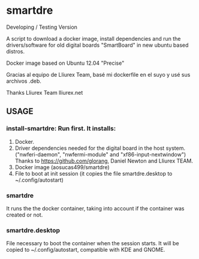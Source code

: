 # smartdre

Developing / Testing Version

A script to download a docker image, install dependencies and run the drivers/software 
for old digital boards "SmartBoard" in new ubuntu based distros.

Docker image based on Ubuntu 12.04 "Precise"

Gracias al equipo de Lliurex Team, basé mi dockerfile en el suyo y usé sus archivos .deb.

Thanks Lliurex Team
lliurex.net

## USAGE

### install-smartdre: Run first. It installs: 
1. Docker. 
2. Driver dependencies needed for the digital board in the host system. ("nwferi-daemon", "nwfermi-module" and "xf86-input-nextwindow")
   Thanks to https://github.com/glorang, Daniel Newton and Lliurex TEAM.
3. Docker image (aosucas499/smartdre)
4. File to boot at init session (it copies the file smartdre.desktop to ~/.config/autostart)

### smartdre
It runs the the docker container, taking into account if the container was created or not.

### smartdre.desktop
File necessary to boot the container when the session starts. It will be copied to ~/.config/autostart, compatible with KDE and GNOME.
